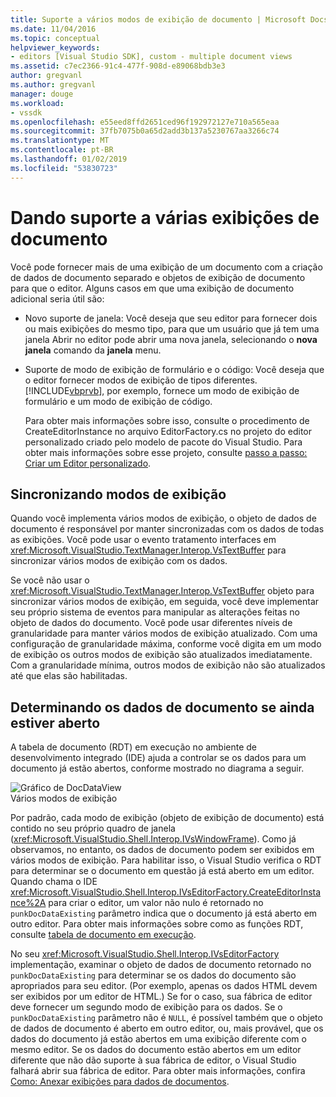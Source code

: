 ```yaml
---
title: Suporte a vários modos de exibição de documento | Microsoft Docs
ms.date: 11/04/2016
ms.topic: conceptual
helpviewer_keywords:
- editors [Visual Studio SDK], custom - multiple document views
ms.assetid: c7ec2366-91c4-477f-908d-e89068bdb3e3
author: gregvanl
ms.author: gregvanl
manager: douge
ms.workload:
- vssdk
ms.openlocfilehash: e55eed8ffd2651ced96f192972127e710a565eaa
ms.sourcegitcommit: 37fb7075b0a65d2add3b137a5230767aa3266c74
ms.translationtype: MT
ms.contentlocale: pt-BR
ms.lasthandoff: 01/02/2019
ms.locfileid: "53830723"
---
```

# <a name="supporting-multiple-document-views"></a>Dando suporte a várias exibições de documento
Você pode fornecer mais de uma exibição de um documento com a criação de dados de documento separado e objetos de exibição de documento para que o editor. Alguns casos em que uma exibição de documento adicional seria útil são:  
  
- Novo suporte de janela: Você deseja que seu editor para fornecer dois ou mais exibições do mesmo tipo, para que um usuário que já tem uma janela Abrir no editor pode abrir uma nova janela, selecionando o **nova janela** comando da **janela** menu.  
  
- Suporte de modo de exibição de formulário e o código: Você deseja que o editor fornecer modos de exibição de tipos diferentes. [!INCLUDE[vbprvb](../code-quality/includes/vbprvb_md.md)], por exemplo, fornece um modo de exibição de formulário e um modo de exibição de código.  
  
  Para obter mais informações sobre isso, consulte o procedimento de CreateEditorInstance no arquivo EditorFactory.cs no projeto do editor personalizado criado pelo modelo de pacote do Visual Studio. Para obter mais informações sobre esse projeto, consulte [passo a passo: Criar um Editor personalizado](../extensibility/walkthrough-creating-a-custom-editor.md).  
  
## <a name="synchronizing-views"></a>Sincronizando modos de exibição  
 Quando você implementa vários modos de exibição, o objeto de dados de documento é responsável por manter sincronizadas com os dados de todas as exibições. Você pode usar o evento tratamento interfaces em <xref:Microsoft.VisualStudio.TextManager.Interop.VsTextBuffer> para sincronizar vários modos de exibição com os dados.  
  
 Se você não usar o <xref:Microsoft.VisualStudio.TextManager.Interop.VsTextBuffer> objeto para sincronizar vários modos de exibição, em seguida, você deve implementar seu próprio sistema de eventos para manipular as alterações feitas no objeto de dados do documento. Você pode usar diferentes níveis de granularidade para manter vários modos de exibição atualizado. Com uma configuração de granularidade máxima, conforme você digita em um modo de exibição os outros modos de exibição são atualizados imediatamente. Com a granularidade mínima, outros modos de exibição não são atualizados até que elas são habilitadas.  
  
## <a name="determining-whether-document-data-is-already-open"></a>Determinando os dados de documento se ainda estiver aberto  
 A tabela de documento (RDT) em execução no ambiente de desenvolvimento integrado (IDE) ajuda a controlar se os dados para um documento já estão abertos, conforme mostrado no diagrama a seguir.  
  
 ![Gráfico de DocDataView](../extensibility/media/docdataview.gif "Docdataview")  
Vários modos de exibição  
  
 Por padrão, cada modo de exibição (objeto de exibição de documento) está contido no seu próprio quadro de janela (<xref:Microsoft.VisualStudio.Shell.Interop.IVsWindowFrame>). Como já observamos, no entanto, os dados de documento podem ser exibidos em vários modos de exibição. Para habilitar isso, o Visual Studio verifica o RDT para determinar se o documento em questão já está aberto em um editor. Quando chama o IDE <xref:Microsoft.VisualStudio.Shell.Interop.IVsEditorFactory.CreateEditorInstance%2A> para criar o editor, um valor não nulo é retornado no `punkDocDataExisting` parâmetro indica que o documento já está aberto em outro editor. Para obter mais informações sobre como as funções RDT, consulte [tabela de documento em execução](../extensibility/internals/running-document-table.md).  
  
 No seu <xref:Microsoft.VisualStudio.Shell.Interop.IVsEditorFactory> implementação, examinar o objeto de dados de documento retornado no `punkDocDataExisting` para determinar se os dados do documento são apropriados para seu editor. (Por exemplo, apenas os dados HTML devem ser exibidos por um editor de HTML.) Se for o caso, sua fábrica de editor deve fornecer um segundo modo de exibição para os dados. Se o `punkDocDataExisting` parâmetro não é `NULL`, é possível também que o objeto de dados de documento é aberto em outro editor, ou, mais provável, que os dados do documento já estão abertos em uma exibição diferente com o mesmo editor. Se os dados do documento estão abertos em um editor diferente que não dão suporte à sua fábrica de editor, o Visual Studio falhará abrir sua fábrica de editor. Para obter mais informações, confira [Como: Anexar exibições para dados de documentos](../extensibility/how-to-attach-views-to-document-data.md).